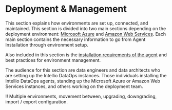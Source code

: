 # Deployment & Management

This section explains how environments are set up, connected, and maintained. This section is divided into two main sections depending on the deployment environment: [Microsoft Azure](deployment-to-microsoft-azure/) and [Amazon Web Services](deployment-to-amazon-web-services/). Each main section contains the necessary information to go from Agent Installation through environment setup.

Also included in this section is the [installation requirements of the agent](installing-a-new-agent.md) and best practices for environment management.

The audience for this section are data engineers and data architects who are setting up the Intellio DataOps instances. Those individuals installing the Intellio DataOps agents, standing up the Microsoft Azure or Amazon Web Services instances, and others working on the deployment team.

!! Multiple environments, movement between, upgrading, downgrading, import / export configuration.


